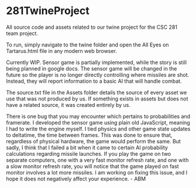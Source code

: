 # 281TwineProject
All source code and assets related to our twine project for the CSC 281 team project.

To run, simply navigate to the twine folder and open the All Eyes on Tartarus.html file in any modern web browser.

Currently WIP. Sensor game is partially implemented, while the story is still being planned in google docs. 
The sensor game will be changed in the future so the player is no longer directly controlling where missiles are shot. Instead, they will report information to a basic AI that will handle combat.

The source.txt file in the Assets folder details the source of every asset we use that was not produced by us. If something exists in assets but does not have a related source, it was created entirely by us.

There is one bug that you may encounter which pertains to probabilities and framerate. I developed the sensor game using plain old JavaScript, meaning I had to write the engine myself. I tied physics and other game state updates to deltatime, the time between frames. This was done to ensure that, regardless of physical hardware, the game would perform the same. But sadly, I think that I failed a bit when it came to certain AI probability calculations regarding missile launches. If you play the game on two separate computers, one with a very fast monitor refresh rate, and one with a slow monitor refresh rate, you will notice that the game played on fast monitor involves a lot more missiles. I am working on fixing this issue, and I hope it does not negatively affect your experience. - ABM
